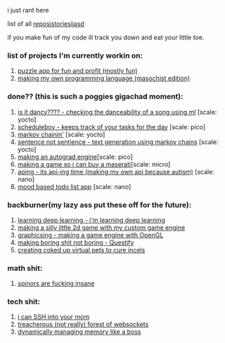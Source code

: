i just rant here  

list of all [reposistoriesijasd](https://github.com/wheatgreaser) 

if you make fun of my code ill track you down and eat your little toe. 


### list of projects I'm currently workin on:
1. [puzzle app for fun and profit (mostly fun)](virtualpets.md)
2. [making my own programming language (masochist edition)](compily.md)


### done?? (this is such a poggies gigachad moment):
1. [is it dancy???? - checking the danceability of a song using ml](dancychecky.md) [scale: yocto]
2. [scheduleboy - keeps track of your tasks for the day](scheduleboy.md) [scale: pico]
3. [markov chainin'](markoving.md) [scale: yocto]
4. [sentence not sentience - text generation using markov chains](sentencing.md) [scale: yocto]
5. [making an autograd engine](neuralnetfromscratch.md)[scale: pico]
6. [making a game so i can buy a maserati](spirits.md)[scale: micro]
7. [aping - its api-ing time (making my own api because autism)](apiing.md) [scale: nano] 
8. [mood based todo list app](moody.md) [scale: nano]

### backburner(my lazy ass put these off for the future): 
1. [learning deep learning - i'm learning deep learning](learningdeeplearningthechronicle.md)
2. [making a silly little 2d game with my custom game engine](silly2dgame.md)
3. [graphicsing - making a game engine with OpenGL](opengling.md) 
4. [making boring shit not boring - Questify](questify.md)
5. [creating coked up virtual pets to cure incels](virtualpets.md)

### math shit:
1. [spinors are fucking insane](spinors.md)

### tech shit:
1. [i can SSH into your mom](ssh.md) 
2. [treacherous (not really) forest of websockets](websockets.md) 
3. [dynamically managing memory like a boss](memorymanagement.md) 

